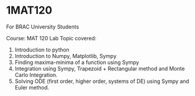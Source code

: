 # 1MAT120
For BRAC University Students

Course: MAT 120 Lab
Topic covered:
1. Introduction to python
2. Introduction to Numpy, Matplotlib, Sympy
3. Finding maxima-minima of a function using Sympy
4. Integration using Sympy, Trapezoid + Rectangular method and Monte Carlo Integration.
5. Solving ODE (first order, higher order, systems of DE) using Sympy and Euler method. 

